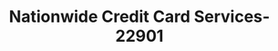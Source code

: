 ---
f_zip-code: 2445
f_state-code: MA
title: Nationwide Credit Card Services-22901
f_phone: 617-232-0661
f_city-only: Suite 300 Brooklin
f_address: 1 Harvard Street Suite 300 Brooklin
f_location-unique-id: '22901'
slug: nationwide-credit-card-services-22901
updated-on: '2024-05-30T13:46:58.046Z'
created-on: '2024-05-30T13:36:59.803Z'
published-on: '2024-05-30T13:54:32.469Z'
f_city-state: cms/city/suite-300-brooklin-ma.md
f_company: cms/company/nationwide-credit-card-services.md
f_state: cms/state/massachusetts.md
layout: '[payday-loan].html'
tags: payday-loan
---